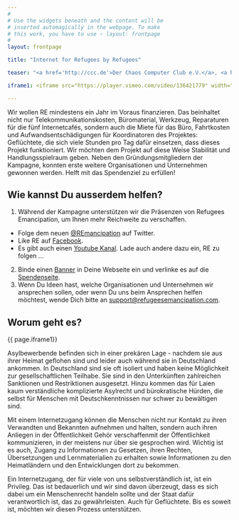 ```yaml
---
#
# Use the widgets beneath and the content will be
# inserted automagically in the webpage. To make
# this work, you have to use › layout: frontpage
#
layout: frontpage

title: "Internet for Refugees by Refugees"

teaser: "<a href='http://ccc.de'>Der Chaos Computer Club e.V.</a>, <a href='http://berlin.freifunk.net'>Freifunk Berlin</a> und der <a href='http://foerderverein.freie-netzwerke.de'>Förderverein freie Netzwerke e.V.</a> unterstützen <a href='http://refugeesemancipation.com'>Refugees Emancipation</a>, die sich seit Jahren dafür einsetzen, in Geflüchtetenunterkünften Internetcafés einzurichten und Computerkurse zu organisieren. Einige Cafés konnten RE schon aufbauen und dort den Bewohnenden der Unterkünfte die Möglichkeit geben, an Informationen zu gelangen und mit der Außenwelt zu kommunizieren."

iframe1: <iframe src="https://player.vimeo.com/video/136421779" width="500" height="281" frameborder="0" webkitallowfullscreen mozallowfullscreen allowfullscreen></iframe> <p><a href="https://vimeo.com/136421779">Refugees Emancipation Teaser</a> from <a href="https://vimeo.com/resupport">Refugees Emancipation Support</a> on <a href="https://vimeo.com">Vimeo</a>.</p>

---
```


Wir wollen RE mindestens ein Jahr im Voraus finanzieren. Das beinhaltet nicht nur Telekommunikationskosten, Büromaterial, Werkzeug, Reparaturen für die fünf Internetcafés, sondern auch die Miete für das Büro, Fahrtkosten und Aufwandsentschädigungen für Koordinatoren des Projektes: Geflüchtete, die sich viele Stunden pro Tag dafür einsetzen, dass dieses Projekt funktioniert. Wir möchten dem Projekt auf diese Weise Stabilität und Handlungsspielraum geben.
Neben den Gründungsmitgliedern der Kampagne, konnten erste weitere Organisationen und Unternehmen gewonnen werden. Helft mit das Spendenziel zu erfüllen!


## Wie kannst Du ausserdem helfen?
1. Während der Kampagne unterstützen wir die Präsenzen von Refugees Emancipation, um Ihnen mehr Reichweite zu verschaffen.
  * Folge dem neuen [@REmancipation](https://twitter.com/REmancipation) auf Twitter.
  * Like RE auf [Facebook](https://www.facebook.com/Refugees-Emancipation-eV-113121452117611).
  * Es gibt auch einen [Youtube Kanal](https://www.youtube.com/channel/UCCo9tvc5GqL8gpw_KuY5AwA).
  Lade auch andere dazu ein, RE zu folgen ...

2. Binde einen [Banner](http://support.refugeesemancipation.com/assets/downloads/zip/Banner_Support_Refugees_Emancipation.zip) in Deine Webseite ein und verlinke es auf die [Spendenseite](https://www.betterplace.org/de/projects/20601-internetcafes-computerkurse-fur-gefluchtete).
3. Wenn Du Ideen hast, welche Organisationen und Unternehmen wir ansprechen sollen, oder wenn Du uns beim Ansprechen helfen möchtest, wende Dich bitte an <a href="mailto:support@refugeesemancipation.com">support@refugeesemancipation.com</a>.

## Worum geht es?

<div class="row t30">
  <div class="medium-12 columns">
    <article itemprop="video" itemscope itemtype="http://schema.org/VideoObject">
      <div class="flex-video widescreen vimeo">
        {{ page.iframe1}}
      </div>
    </article>
  </div>
</div>


Asylbewerbende befinden sich in einer prekären Lage - nachdem sie aus ihrer Heimat geflohen sind und leider auch während sie in Deutschland ankommen. In Deutschland sind sie oft isoliert und haben keine Möglichkeit zur gesellschaftlichen Teilhabe. Sie sind in den Unterkünften zahlreichen Sanktionen und Restriktionen ausgesetzt. Hinzu kommen das für Laien kaum verständliche komplizierte Asylrecht und bürokratische Hürden, die selbst für Menschen mit Deutschkenntnissen nur schwer zu bewältigen sind.

Mit einem Internetzugang können die Menschen nicht nur Kontakt zu ihren Verwandten und Bekannten aufnehmen und halten, sondern auch ihren Anliegen in der Öffentlichkeit Gehör verschaffenmit der Öffentlichkeit kommunizieren, in der meistens nur über sie gesprochen wird. Wichtig ist es auch, Zugang zu Informationen zu Gesetzen, ihren Rechten, Übersetzungen und Lernmaterialien zu erhalten sowie Informationen zu den Heimatländern und den Entwicklungen dort zu bekommen.

Ein Internetzugang, der für viele von uns selbstverständlich ist, ist ein Privileg. Das ist bedauerlich und wir sind davon überzeugt, dass es sich dabei um ein Menschenrecht handeln sollte und der Staat dafür verantwortlich ist, das zu gewährleisten. Auch für Geflüchtete.
Bis es soweit ist, möchten wir diesen Prozess unterstützen.

